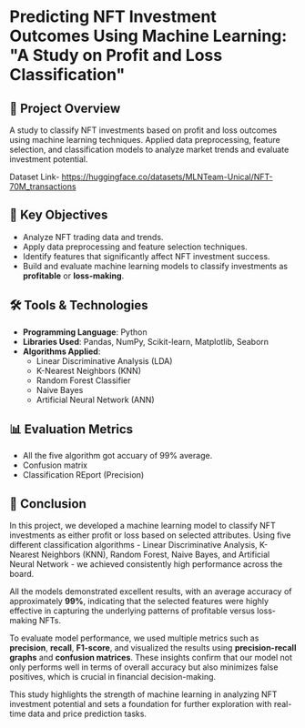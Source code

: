 # Predicting NFT Investment Outcomes Using Machine Learning: "A Study on Profit and Loss Classification"
## 📌 Project Overview
A study to classify NFT investments based on profit and loss outcomes using machine learning techniques. Applied data preprocessing, feature selection, and classification models to analyze market trends and evaluate investment potential.

Dataset Link- https://huggingface.co/datasets/MLNTeam-Unical/NFT-70M_transactions

## 🧠 Key Objectives
- Analyze NFT trading data and trends.
- Apply data preprocessing and feature selection techniques.
- Identify features that significantly affect NFT investment success.
- Build and evaluate machine learning models to classify investments as **profitable** or **loss-making**.
  
## 🛠️ Tools & Technologies
- **Programming Language**: Python  
- **Libraries Used**: Pandas, NumPy, Scikit-learn, Matplotlib, Seaborn  
- **Algorithms Applied**:
  - Linear Discriminative Analysis (LDA)
  - K-Nearest Neighbors (KNN)
  - Random Forest Classifier
  - Naive Bayes
  - Artificial Neural Network (ANN)
    
## 📊 Evaluation Metrics
- All the five algorithm got accuary of 99% average.
- Confusion matrix
- Classification REport (Precision)

## 📌 Conclusion
In this project, we developed a machine learning model to classify NFT investments as either profit or loss based on selected attributes. Using five different classification algorithms - Linear Discriminative Analysis, K-Nearest Neighbors (KNN), Random Forest, Naive Bayes, and Artificial Neural Network - we achieved consistently high performance across the board.

All the models demonstrated excellent results, with an average accuracy of approximately **99%**, indicating that the selected features were highly effective in capturing the underlying patterns of profitable versus loss-making NFTs.

To evaluate model performance, we used multiple metrics such as **precision**, **recall**, **F1-score**, and visualized the results using **precision-recall graphs** and **confusion matrices**. These insights confirm that our model not only performs well in terms of overall accuracy but also minimizes false positives, which is crucial in financial decision-making.

This study highlights the strength of machine learning in analyzing NFT investment potential and sets a foundation for further exploration with real-time data and price prediction tasks.




